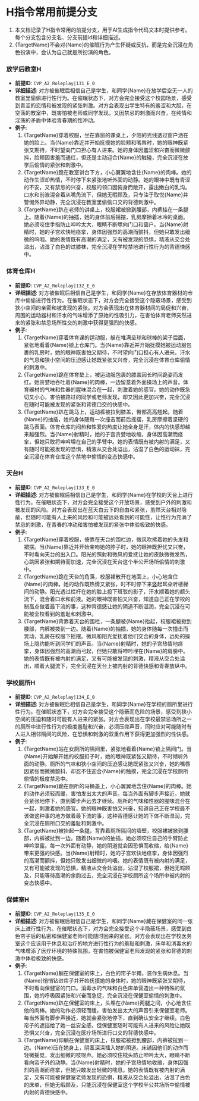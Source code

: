 # H指令常用前提分支

1. 本文档记录了H指令常用的前提分支，用于AI生成指令代码文本时提供参考。每个分支包含分支名、分支前提id和详细描述。
2. {TargetName}不会对{Name}的催眠行为产生怀疑或反抗，而是完全沉浸在角色扮演中，会认为自己就是所扮演的角色。

  ### 放学后教室H
  - **前提ID**: `CVP_A2_Roleplay|131_E_0`
  - **详细描述**: 对方被催眠后相信自己是学生，和同学{Name}在放学后空无一人的教室里偷偷进行性行为。在催眠状态下，对方会完全接受这个校园场景，感受到青涩的恋情和被发现的紧张刺激。对方会表现出学生特有的羞涩和大胆，在空荡的教室中，既害怕被老师或同学发现，又因禁忌的刺激而兴奋，在纯情和淫荡的矛盾中体验青春期的性冲动。
  - **例子**:
    1. {TargetName}穿着校服，坐在靠窗的课桌上，夕阳的光线透过窗户洒在她的脸上。当{Name}靠近并开始抚摸她的脸颊和嘴唇时，她的眼神既紧张又期待，不时望向门口担心有人进来。她的身体因羞涩和兴奋而微微颤抖，脸颊因害羞而通红，但还是主动迎合{Name}的触碰，完全沉浸在放学后偷情的紧张和刺激中。
    2. {TargetName}跪在教室讲台下方，小心翼翼地含住{Name}的肉棒。她的动作生涩却热情，不时停下来紧张地听外面的动静。她的眼神中既有青涩的不安，又有禁忌的兴奋，校服的领口因俯身而敞开，露出嫩白的乳沟。口水和前液混合着从嘴角流下，但她无暇顾及，只专注于取悦{Name}并警惕外界动静，完全沉浸在教室里偷偷口交的背德刺激中。
    3. {TargetName}趴在老师的讲桌上，校服裙被掀到腰部，内裤挂在一条腿上。随着{Name}的抽插，她的身体前后摇摆，乳房摩擦着冰冷的桌面。她必须咬住手指防止呻吟太大，眼睛不断瞟向门口和窗户。当{Name}射精时，她的子宫欢快地痉挛，身体因强烈的高潮而颤抖，但她只敢发出细微的呜咽。她的表情既有高潮的满足，又有被发现的恐惧，精液从交合处溢出，沾湿了白色的过膝袜，完全沉浸在学校禁地进行性行为的背德快感中。

  ### 体育仓库H
  - **前提ID**: `CVP_A2_Roleplay|132_E_0`
  - **详细描述**: 对方被催眠后相信自己是学生，和同学{Name}在存放体育器材的仓库中偷偷进行性行为。在催眠状态下，对方会完全接受这个隐蔽场景，感受到狭小空间的亲密和被发现的紧张。对方会表现出在体育器材间的局促和兴奋，周围的运动器材和汗水的气味增添了原始的性吸引力，在害怕体育老师突然进来的紧张和禁忌场所性交的刺激中获得更强烈的快感。
  - **例子**:
    1. {TargetName}穿着体育课的运动服，躲在堆满垒球和球棒的架子后面，紧张地看着{Name}锁上仓库门。当{Name}靠近并开始抚摸她被运动服包裹的乳房时，她的眼神既害怕又期待，不时望向门口担心有人进来。汗水的气息和狭小空间的压迫感让她既紧张又兴奋，完全沉浸在体育仓库偷情的刺激中。
    2. {TargetName}跪在体育垫上，被运动服包裹的膝盖因长时间跪姿而发红。她贪婪地吞吐着{Name}的肉棒，一边留意着外面操场上的声音。体育器材的气味和性器的腥味混合在一起，刺激着她的感官。她的动作既急切又小心，害怕被路过的同学或老师发现，却又因此更加兴奋，完全沉浸在随时可能被发现的紧张和背德口交的快感中。
    3. {TargetName}趴在跳马上，运动裤被拉到膝盖，臀部高高翘起。随着{Name}的抽插，她的身体随每一次撞击而前后摇摆，乳房摩擦着坚硬的跳马表面。体育仓库的闷热和性爱的热度让她全身是汗，体内的快感却越来越强烈。当{Name}射精时，她的子宫贪婪地收缩，身体因高潮而痉挛，但她只敢将呻吟埋在自己的手臂中。她的表情既有被内射的满足，又有随时可能被发现的恐惧，精液从交合处溢出，沾湿了白色的运动袜，完全沉浸在体育仓库这个禁地中偷情的变态快感中。

  ### 天台H
  - **前提ID**: `CVP_A2_Roleplay|133_E_0`
  - **详细描述**: 对方被催眠后相信自己是学生，和同学{Name}在学校的天台上进行性行为。在催眠状态下，对方会完全接受这个开放场景，感受到户外的刺激和被发现的风险。对方会表现出在蓝天白云下的自由和紧张，虽然天台相对隐蔽，但随时可能有人上来的风险和可能被远处看到的可能性，让性行为充满了禁忌的刺激，在青春的冲动和害怕被发现的紧张中体验极致的快感。
  - **例子**:
    1. {TargetName}穿着校服，倚靠在天台的围栏边，微风吹拂着她的头发和裙摆。当{Name}靠近并开始亲吻她的脖子时，她的眼神既担忧又兴奋，不时看向天台的出入口。阳光的照射和微风的爱抚让她的皮肤微微发热，心跳因紧张和期待而加速，完全沉浸在天台这个半公开场所偷情的刺激中。
    2. {TargetName}跪在天台的角落，校服裙散开在地面上，小心地含住{Name}的肉棒。她的动作既热情又紧张，时不时停下来竖起耳朵听楼梯间的动静。阳光透过栏杆在她的脸上投下斑驳的影子，汗水顺着她的额头流下，混合着口水和前液。她的眼神既害怕又兴奋，知道自己正在学校的制高点做着最下流的事，这种背德感让她的阴道不断湿润，完全沉浸在可能被全校看到的羞耻和刺激中。
    3. {TargetName}背靠着天台的围栏，一条腿被{Name}抬起，校服裙被掀到腰部，内裤被拨到一边。随着{Name}的抽插，她的身体随每一次撞击而晃动，乳房在校服下摇摆。微风和阳光爱抚着他们交合的身体，远处的操场上隐约能听到同学们的声音。当{Name}射精时，她的子宫热情地痉挛，身体因强烈的高潮而弓起，但她只敢将呻吟埋在{Name}的肩膀中。她的表情既有被内射的满足，又有可能被发现的刺激，精液从交合处溢出，顺着大腿流下，完全沉浸在天台上被内射的背德快感和青春放纵中。

  ### 学校厕所H
  - **前提ID**: `CVP_A2_Roleplay|134_E_0`
  - **详细描述**: 对方被催眠后相信自己是学生，和同学{Name}在学校的厕所里进行性行为。在催眠状态下，对方会完全接受这个隐蔽而危险的场景，感受到狭小空间的压迫和随时可能有人进来的紧张。对方会表现出在学校最禁忌场所之一的厕所中进行性行为的极度羞耻和兴奋，必须压抑声音，同时应对可能随时有人进入相邻隔间的风险，在恐惧和刺激的双重作用下获得更加强烈的性快感。
  - **例子**:
    1. {TargetName}站在女厕所的隔间里，紧张地看着{Name}锁上隔间门。当{Name}开始解开她的校服扣子时，她的眼神既紧张又期待，不时倾听外面的动静。厕所的气味和狭小空间的压迫感让她既紧张又兴奋，她的嘴唇因紧张而微微颤抖，却忍不住迎合{Name}的触摸，完全沉浸在学校厕所偷情的极度禁忌中。
    2. {TargetName}跪在厕所的马桶盖上，小心翼翼地含住{Name}的肉棒。她的动作必须轻而缓，害怕发出太大的声音。每当外面有脚步声接近，她就会紧张地停下，直到脚步声远去才继续。厕所的气味和性器的腥味混合在一起，刺激着她的感官。她的眼神既害怕又兴奋，知道自己正在学校最不该做这种事的地方做着最下流的事，这种背德感让她的下体不断湿润，完全沉浸在厕所口交的羞耻和刺激中。
    3. {TargetName}被抬起一条腿，背靠着厕所隔间的墙壁，校服裙被掀到腰部，内裤被扯到一边。随着{Name}的抽插，她必须咬住自己的手臂防止呻吟泄露。每一次外面有动静，她的阴道就会因恐惧而收缩，给{Name}带来更强的快感。当{Name}射精时，她的子宫欢快地痉挛，身体因强烈的高潮而颤抖，但她只敢发出细微的呜咽。她的表情既有被内射的满足，又有可能被发现的恐惧，精液从交合处溢出，沾湿了校服裙，但她无暇顾及，只能等待高潮的余韵过去，完全沉浸在学校厕所这个场所中被内射的变态快感中。

  ### 保健室H
  - **前提ID**: `CVP_A2_Roleplay|135_E_0`
  - **详细描述**: 对方被催眠后相信自己是学生，和同学{Name}藏在保健室的同一张床上进行性行为。在催眠状态下，对方会完全接受这个半隐蔽场景，感受到白色帘子后的私密和保健室老师可能随时回来的紧张。对方会表现出在学校医务室这个应该用于休息和治疗的地方进行性行为的羞耻和刺激，床单和消毒水的气味增添了医疗环境的特殊氛围，在害怕被保健室老师发现的紧张和背德的刺激中体验极致的快感。
  - **例子**:
    1. {TargetName}躺在保健室的床上，白色的帘子半掩，装作生病休息。当{Name}悄悄钻进帘子并开始抚摸她的身体时，她的眼神既紧张又期待，不时看向保健室的门口。消毒水的气味和白色床单营造出一种特殊的氛围，她的呼吸因紧张和兴奋而急促，完全沉浸在保健室偷情的刺激中。
    2. {TargetName}趴在保健室的床上，头埋在{Name}两腿之间，小心地含住他的肉棒。她的动作必须轻而缓，害怕发出太大的声音引来保健室老师。每当外面有脚步声接近，她就会紧张地停下，直到确认安全才继续。白色帘子的遮挡给了她一丝安全感，但保健室随时可能有人进来的风险让她既恐惧又兴奋，完全沉浸在医疗场所进行口交的背德快感中。
    3. {TargetName}仰躺在保健室的床上，校服裙被掀到腰部，内裤被拉到一边。{Name}压在她身上，阴茎深深插入她的阴道。床铺因他们的动作而轻微摇晃，发出细微的吱呀声。她必须咬住枕头防止呻吟太大，眼睛不断看向帘子外的动静。当{Name}射精时，她的子宫热情地收缩，身体因强烈的高潮而痉挛，但她只敢发出轻微的喘息。她的表情既有被内射的满足，又有可能被保健室老师发现的恐惧，精液从交合处溢出，沾湿了白色的床单，但她无暇顾及，只能沉浸在保健室这个学校半公共场所中偷情被内射的背德快感中。